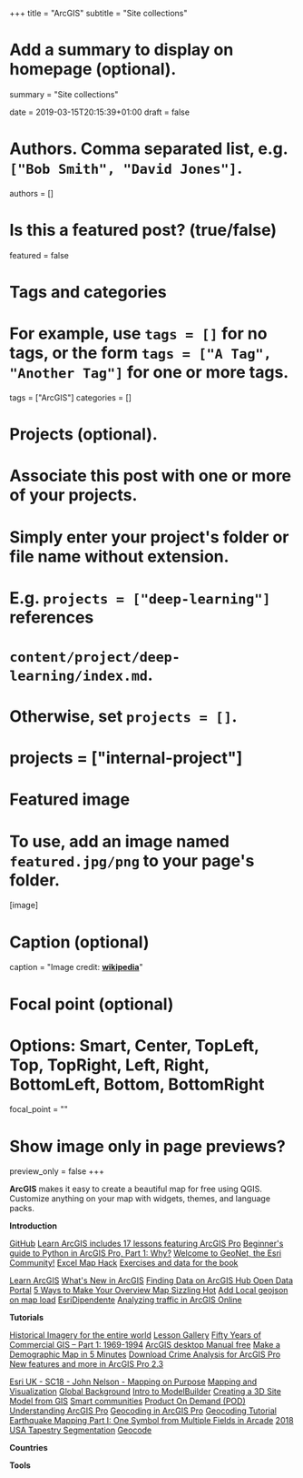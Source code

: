 +++
title = "ArcGIS"
subtitle = "Site collections"

# Add a summary to display on homepage (optional).
summary = "Site collections"

date = 2019-03-15T20:15:39+01:00
draft = false

# Authors. Comma separated list, e.g. `["Bob Smith", "David Jones"]`.
authors = []

# Is this a featured post? (true/false)
featured = false

# Tags and categories
# For example, use `tags = []` for no tags, or the form `tags = ["A Tag", "Another Tag"]` for one or more tags.
tags = ["ArcGIS"]
categories = []

# Projects (optional).
#   Associate this post with one or more of your projects.
#   Simply enter your project's folder or file name without extension.
#   E.g. `projects = ["deep-learning"]` references
#   `content/project/deep-learning/index.md`.
#   Otherwise, set `projects = []`.
# projects = ["internal-project"]

# Featured image
# To use, add an image named `featured.jpg/png` to your page's folder.
[image]
  # Caption (optional)
  caption = "Image credit: [**wikipedia**](https://en.wikipedia.org/wiki/ArcGIS#/media/File:ArcGIS_logo.png)"

  # Focal point (optional)
  # Options: Smart, Center, TopLeft, Top, TopRight, Left, Right, BottomLeft, Bottom, BottomRight
  focal_point = ""

  # Show image only in page previews?
  preview_only = false
+++

**ArcGIS** makes it easy to create a beautiful map for free using QGIS. Customize anything on your map with widgets, themes, and language packs.


**Introduction**

[GitHub](https://github.com/Esri)
[Learn ArcGIS includes 17 lessons featuring ArcGIS Pro](https://esripm.maps.arcgis.com/apps/MapSeries/index.html?appid=e6ab98e5449d4a71a900c0c41a2c7220&adumkts=social&utm_source=social&aduc=social&adum=external&aduSF=linkedin&aduca=social_technical&aduco=Learn_ArcGIS_ArcGIS_Pro_2&aduat=storymap&adbsc=social2394151&adbid=6411219471767339009&adbpl=li&adbpr=5311)
[Beginner's guide to Python in ArcGIS Pro, Part 1: Why?](https://www.esri.com/arcgis-blog/products/arcgis-pro/uncategorized/beginners-guide-to-python-in-arcgis-pro-part-1-why/)
[Welcome to GeoNet, the Esri Community!](https://community.esri.com/welcome)
[Excel Map Hack](https://www.linkedin.com/pulse/excel-map-hack-john-nelson/)
[Exercises and data for the book](https://drive.google.com/drive/u/0/folders/0B4-WOURDTCKJbko2a04xREE2Y3M)

[Learn ArcGIS](http://learn.arcgis.com/en/?_lrsc=9248683b-a590-4802-b2b9-f3903c8f686b&adumkts=social&aduc=social&adum=external&aduSF=linkedin&adut=ea)
[What's New in ArcGIS](https://www.esri.com/arcgis-blog/products/arcgis-online/announcements/whats-new-arcgis-online-december-2018/)
[Finding Data on ArcGIS Hub Open Data Portal](https://spatialreserves.wordpress.com/2018/12/10/finding-data-on-arcgis-hub-open-data-portal/)
[5 Ways to Make Your Overview Map Sizzling Hot](https://www.esri.com/arcgis-blog/products/arcgis-pro/mapping/5-ways-to-make-your-overview-map-sizzling-hot/)
[Add Local geojson on map load](https://community.esri.com/thread/217462-add-local-geojson-on-map-load)
[EsriDipendente](http://esridipendente.forumer.it/)
[Analyzing traffic in ArcGIS Online](https://www.youtube.com/watch?v=JqBunNKIedk)


**Tutorials**

[Historical Imagery for the entire world](https://spatialreserves.wordpress.com/2018/07/05/historical-imagery-for-the-entire-world-now-available-via-wayback-service-in-arcgis-from-esri/?_lrsc=52f4e1e6-52e6-4f4b-a1b9-4ac4ca792c12&adumkts=social&aduc=social&adum=external&aduSF=linkedin&adut=ea)
[Lesson Gallery](http://learn.arcgis.com/en/gallery/)
[Fifty Years of Commercial GIS – Part 1: 1969-1994](https://www.directionsmag.com/article/8410)
[ArcGIS desktop Manual free](https://geogeek.xyz/download-free-arcgis-desktop-10-manual-pdf.html)
[Make a Demographic Map in 5 Minutes](https://www.esri.com/arcgis-blog/products/arcgis-living-atlas/data-management/make-a-demographic-map-in-5-minutes/?adumkts=social&utm_source=social&aduc=social&adum=external&aduSF=linkedin&aduca=social_technical&aduco=arcgis_make_a_demographic_map&aduat=blog&adbsc=social_branding_20181228_2646501&adbid=6484449530573131776&adbpl=li&adbpr=5311)
[Download Crime Analysis for ArcGIS Pro](https://geogeek.xyz/download-crime-analysis-for-arcgis-pro.html)
[New features and more in ArcGIS Pro 2.3](https://communityhub.esriuk.com/geoxchange/2019/1/23/new-features-and-more-in-arcgis-pro-23)

[Esri UK - SC18 - John Nelson - Mapping on Purpose](https://www.youtube.com/watch?reload=9&v=-A3p2v5CVNA&feature=youtu.be)
[Mapping and Visualization](https://www.esri.com/en-us/arcgis/mapping-visualization?_lrsc=0d7608f8-c4de-46fd-a017-f1640ef4cf7d&adumkts=social&aduc=social&adum=external&aduSF=linkedin&adut=ea)
[Global Background](https://nation.maps.arcgis.com/home/item.html?id=9d87b96d48714e7ca9c89ab63f2c3cd7&_lrsc=6d762dcd-5c73-47b7-ab42-7a0071c667ca&adumkts=social&aduc=social&adum=external&aduSF=linkedin&adut=ea)
[Intro to ModelBuilder](http://duspviz.mit.edu/tutorials/modelbuilder/)
[Creating a 3D Site Model from GIS](http://duspviz.mit.edu/tutorials/creating-3d-site-model-gis/)
[Smart communities](https://www.esri.com/en-us/smart-communities/overview)
[Product On Demand (POD)](https://github.com/Esri/product-on-demand)
[Understanding ArcGIS Pro](https://medium.com/esri-insider/understanding-arcgis-pro-1ae2c5491b68)
[Geocoding in ArcGIS Pro](https://docs.google.com/spreadsheets/d/1ujo-ces4WJKkvyFGOizLtDVOHqAGlaCiRspKf5tQQd0/edit#gid=442104177)
[Geocoding Tutorial](http://help.arcgis.com/en/arcgisdesktop/10.0/pdf/geocoding-tutorial.pdf)
[Earthquake Mapping Part I: One Symbol from Multiple Fields in Arcade](https://www.esri.com/arcgis-blog/products/arcgis-living-atlas/mapping/one-symbol-from-multiple-fields-in-arcade/?adumkts=social&utm_source=social&aduc=social&adum=external&aduSF=linkedin&aduca=social_technical&aduat=blog&sf_id=701f2000000n9YMAAY&adbsc=social_branding_20190217_2699741&adbid=6502899863917858816&adbpl=li&adbpr=5311)
[2018 USA Tapestry Segmentation](https://doc.arcgis.com/en/esri-demographics/data/tapestry-segmentation.htm)
[Geocode](https://www.esri.com/en-us/arcgis/products/streetmap-premium-for-arcgis/pricing)

**Countries**


**Tools**
